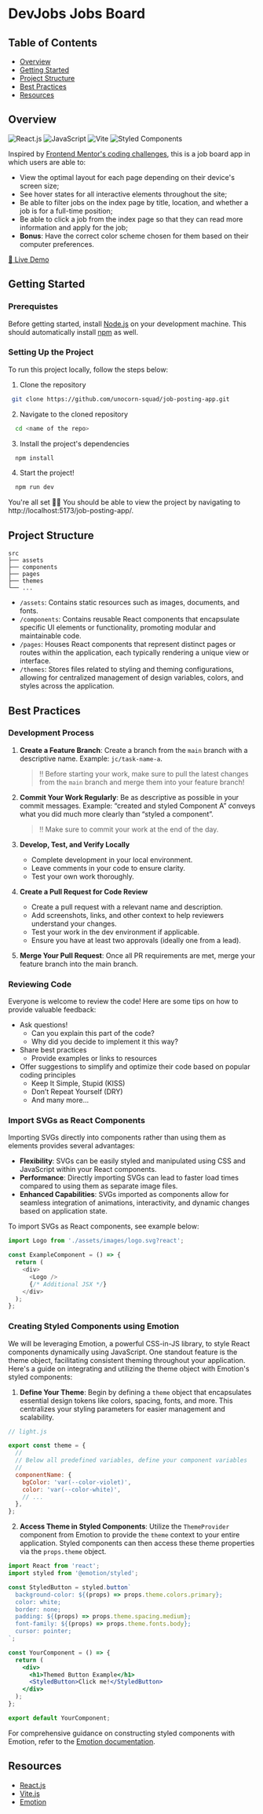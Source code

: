 # DevJobs Jobs Board

## Table of Contents

- [Overview](#overview)
- [Getting Started](#getting-started)
- [Project Structure](#project-structure)
- [Best Practices](#best-practices)
- [Resources](#resources)

## Overview

<img src="https://img.shields.io/badge/React-20232A?style=for-the-badge&logo=react&logoColor=61DAFB" alt="React.js" /> <img src="https://img.shields.io/badge/JavaScript-323330?style=for-the-badge&logo=javascript&logoColor=F7DF1E" alt="JavaScript" /> <img src="https://img.shields.io/badge/Vite-B73BFE?style=for-the-badge&logo=vite&logoColor=FFD62E" alt="Vite" /> <img src="https://img.shields.io/badge/styled--components-DB7093?style=for-the-badge&logo=styled-components&logoColor=white" alt="Styled Components" />

Inspired by [Frontend Mentor's coding challenges](https://www.frontendmentor.io/challenges/devjobs-web-app-HuvC_LP4l), this is a job board app in which users are able to:

- View the optimal layout for each page depending on their device's screen size;
- See hover states for all interactive elements throughout the site;
- Be able to filter jobs on the index page by title, location, and whether a job is for a full-time position;
- Be able to click a job from the index page so that they can read more information and apply for the job;
- **Bonus**: Have the correct color scheme chosen for them based on their computer preferences.

[🚀 Live Demo](https://unocorn-squad.github.io/job-posting-app/)

## Getting Started

### Prerequistes

Before getting started, install [Node.js](https://nodejs.org/) on your development machine. This should automatically install [npm](https://www.npmjs.com/) as well.

### Setting Up the Project

To run this project locally, follow the steps below:

1. Clone the repository

```bash
 git clone https://github.com/unocorn-squad/job-posting-app.git
```

2. Navigate to the cloned repository

```bash
  cd <name of the repo>
```

3. Install the project's dependencies

```bash
  npm install
```

4. Start the project!

```bash
  npm run dev
```

You're all set 🥳🎉 You should be able to view the project by navigating to http://localhost:5173/job-posting-app/.

## Project Structure

```
src
├── assets
├── components
├── pages
├── themes
└── ...
```

- `/assets`: Contains static resources such as images, documents, and fonts.
- `/components`: Contains reusable React components that encapsulate specific UI elements or functionality, promoting modular and maintainable code.
- `/pages`: Houses React components that represent distinct pages or routes within the application, each typically rendering a unique view or interface.
- `/themes`: Stores files related to styling and theming configurations, allowing for centralized management of design variables, colors, and styles across the application.

## Best Practices

### Development Process

1. **Create a Feature Branch**: Create a branch from the `main` branch with a descriptive name. Example: `jc/task-name-a`.
   > :bangbang: Before starting your work, make sure to pull the latest changes from the `main` branch and merge them into your feature branch!
2. **Commit Your Work Regularly**: Be as descriptive as possible in your commit messages. Example: “created and styled Component A” conveys what you did much more clearly than “styled a component”.

   > :bangbang: Make sure to commit your work at the end of the day.

3. **Develop, Test, and Verify Locally**

   - Complete development in your local environment.
   - Leave comments in your code to ensure clarity.
   - Test your own work thoroughly.

4. **Create a Pull Request for Code Review**

   - Create a pull request with a relevant name and description.
   - Add screenshots, links, and other context to help reviewers understand your changes.
   - Test your work in the dev environment if applicable.
   - Ensure you have at least two approvals (ideally one from a lead).

5. **Merge Your Pull Request**: Once all PR requirements are met, merge your feature branch into the main branch.

### Reviewing Code

Everyone is welcome to review the code! Here are some tips on how to provide valuable feedback:

- Ask questions!
  - Can you explain this part of the code?
  - Why did you decide to implement it this way?
- Share best practices
  - Provide examples or links to resources
- Offer suggestions to simplify and optimize their code based on popular coding principles
  - Keep It Simple, Stupid (KISS)
  - Don’t Repeat Yourself (DRY)
  - And many more...

### Import SVGs as React Components

Importing SVGs directly into components rather than using them as <img> elements provides several advantages:

- **Flexibility**: SVGs can be easily styled and manipulated using CSS and JavaScript within your React components.
- **Performance**: Directly importing SVGs can lead to faster load times compared to using them as separate image files.
- **Enhanced Capabilities**: SVGs imported as components allow for seamless integration of animations, interactivity, and dynamic changes based on application state.

To import SVGs as React components, see example below:

```js
import Logo from './assets/images/logo.svg?react';

const ExampleComponent = () => {
  return (
    <div>
      <Logo />
      {/* Additional JSX */}
    </div>
  );
};
```

### Creating Styled Components using Emotion

We will be leveraging Emotion, a powerful CSS-in-JS library, to style React components dynamically using JavaScript. One standout feature is the theme object, facilitating consistent theming throughout your application. Here's a guide on integrating and utilizing the theme object with Emotion's styled components:

1. **Define Your Theme**: Begin by defining a `theme` object that encapsulates essential design tokens like colors, spacing, fonts, and more. This centralizes your styling parameters for easier management and scalability.

```js
// light.js

export const theme = {
  //
  // Below all predefined variables, define your component variables
  //
  componentName: {
    bgColor: 'var(--color-violet)',
    color: 'var(--color-white)',
    // ...
  },
};
```

2. **Access Theme in Styled Components**: Utilize the `ThemeProvider` component from Emotion to provide the `theme` context to your entire application. Styled components can then access these theme properties via the `props.theme` object.

```jsx
import React from 'react';
import styled from '@emotion/styled';

const StyledButton = styled.button`
  background-color: ${(props) => props.theme.colors.primary};
  color: white;
  border: none;
  padding: ${(props) => props.theme.spacing.medium};
  font-family: ${(props) => props.theme.fonts.body};
  cursor: pointer;
`;

const YourComponent = () => {
  return (
    <div>
      <h1>Themed Button Example</h1>
      <StyledButton>Click me!</StyledButton>
    </div>
  );
};

export default YourComponent;
```

For comprehensive guidance on constructing styled components with Emotion, refer to the [Emotion documentation](https://emotion.sh/docs/introduction).

## Resources

- [React.js](https://react.dev/learn)
- [Vite.js](https://vitejs.dev/guide/)
- [Emotion](https://emotion.sh/docs/introduction)
